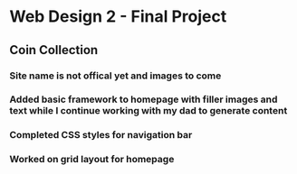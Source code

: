 # Web Design 2 - Final Project

## Coin Collection

### Site name is not offical yet and images to come

### Added basic framework to homepage with filler images and text while I continue working with my dad to generate content

### Completed CSS styles for navigation bar

### Worked on grid layout for homepage